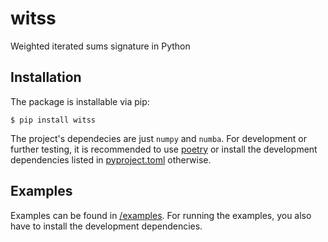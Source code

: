 # witss

Weighted iterated sums signature in Python

## Installation

The package is installable via pip:

    $ pip install witss

The project's dependecies are just `numpy` and `numba`.
For development or further testing, it is recommended to use [poetry](https://python-poetry.org/)
or install the development dependencies listed in [pyproject.toml](pyproject.toml) otherwise.

## Examples

Examples can be found in [/examples](/examples/). For running the examples, you also have to
install the development dependencies.
